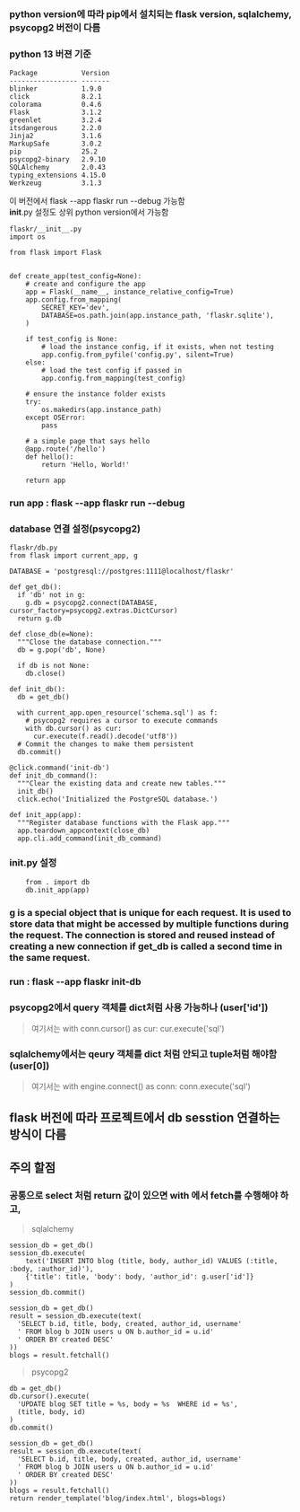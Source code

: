 ### python version에 따라 pip에서 설치되는 flask version, sqlalchemy, psycopg2 버전이 다름

### python 13 버젼 기준
```
Package           Version
----------------- -------
blinker           1.9.0
click             8.2.1
colorama          0.4.6
Flask             3.1.2
greenlet          3.2.4
itsdangerous      2.2.0
Jinja2            3.1.6
MarkupSafe        3.0.2
pip               25.2
psycopg2-binary   2.9.10
SQLAlchemy        2.0.43
typing_extensions 4.15.0
Werkzeug          3.1.3
```
이 버전에서 flask --app flaskr run --debug 가능함<br>
__init__.py 설정도 상위 python version에서 가능함
```
flaskr/__init__.py
import os

from flask import Flask


def create_app(test_config=None):
    # create and configure the app
    app = Flask(__name__, instance_relative_config=True)
    app.config.from_mapping(
        SECRET_KEY='dev',
        DATABASE=os.path.join(app.instance_path, 'flaskr.sqlite'),
    )

    if test_config is None:
        # load the instance config, if it exists, when not testing
        app.config.from_pyfile('config.py', silent=True)
    else:
        # load the test config if passed in
        app.config.from_mapping(test_config)

    # ensure the instance folder exists
    try:
        os.makedirs(app.instance_path)
    except OSError:
        pass

    # a simple page that says hello
    @app.route('/hello')
    def hello():
        return 'Hello, World!'

    return app
```
### run app : flask --app flaskr run --debug

### database 연결 설정(psycopg2)
```
flaskr/db.py
from flask import current_app, g

DATABASE = 'postgresql://postgres:1111@localhost/flaskr'

def get_db():
  if 'db' not in g:
    g.db = psycopg2.connect(DATABASE, cursor_factory=psycopg2.extras.DictCursor)
  return g.db

def close_db(e=None):
  """Close the database connection."""
  db = g.pop('db', None)

  if db is not None:
    db.close()

def init_db():
  db = get_db()

  with current_app.open_resource('schema.sql') as f:
    # psycopg2 requires a cursor to execute commands
    with db.cursor() as cur:
      cur.execute(f.read().decode('utf8'))
  # Commit the changes to make them persistent
  db.commit()

@click.command('init-db')
def init_db_command():
  """Clear the existing data and create new tables."""
  init_db()
  click.echo('Initialized the PostgreSQL database.')

def init_app(app):
  """Register database functions with the Flask app."""
  app.teardown_appcontext(close_db)
  app.cli.add_command(init_db_command)
```
### __init__.py 설정
```
    from . import db
    db.init_app(app)
```
### g is a special object that is unique for each request. It is used to store data that might be accessed by multiple functions during the request. The connection is stored and reused instead of creating a new connection if get_db is called a second time in the same request.

### run : flask --app flaskr init-db

### psycopg2에서 query 객체를 dict처럼 사용 가능하나 (user['id'])
> 여기서는 with conn.cursor() as cur: cur.execute('sql')
### sqlalchemy에서는 qeury 객체를 dict 처럼 안되고 tuple처럼 해야함(user[0])
> 여기서는 with engine.connect() as conn: conn.execute('sql')
## flask 버전에 따라 프로젝트에서 db sesstion 연결하는 방식이 다름

## 주의 할점
### 공통으로 select 처럼 return 값이 있으면 with 에서 fetch를 수행해야 하고,
> sqlalchemy
```
session_db = get_db()
session_db.execute(
    text('INSERT INTO blog (title, body, author_id) VALUES (:title, :body, :author_id)'),
    {'title': title, 'body': body, 'author_id': g.user['id']}
)
session_db.commit()

session_db = get_db()
result = session_db.execute(text(
  'SELECT b.id, title, body, created, author_id, username'
  ' FROM blog b JOIN users u ON b.author_id = u.id'
  ' ORDER BY created DESC'
))
blogs = result.fetchall()
```
> psycopg2
```
db = get_db()
db.cursor().execute(
  'UPDATE blog SET title = %s, body = %s  WHERE id = %s',
  (title, body, id)
)
db.commit()

session_db = get_db()
result = session_db.execute(text(
  'SELECT b.id, title, body, created, author_id, username'
  ' FROM blog b JOIN users u ON b.author_id = u.id'
  ' ORDER BY created DESC'
))
blogs = result.fetchall()
return render_template('blog/index.html', blogs=blogs)
```